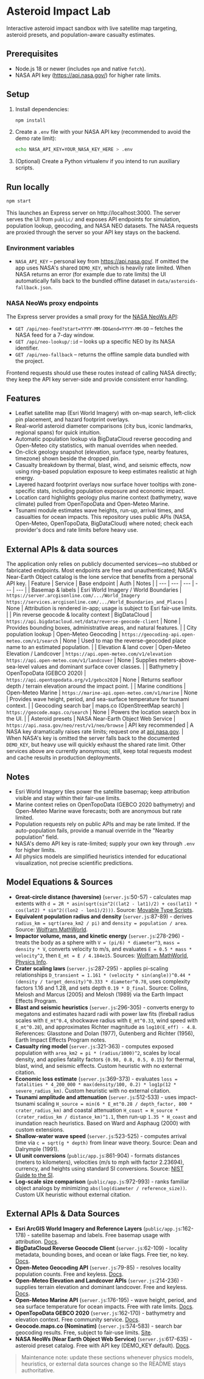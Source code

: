 # Asteroid Impact Lab

Interactive asteroid impact sandbox with live satellite map targeting, asteroid presets, and population-aware casualty estimates.

## Prerequisites

- Node.js 18 or newer (includes `npm` and native `fetch`).
- NASA API key (https://api.nasa.gov/) for higher rate limits.

## Setup

1. Install dependencies:
   ```bash
   npm install
   ```
2. Create a `.env` file with your NASA API key (recommended to avoid the demo rate limit):
   ```bash
   echo NASA_API_KEY=YOUR_NASA_KEY_HERE > .env
   ```
3. (Optional) Create a Python virtualenv if you intend to run auxiliary scripts.

## Run locally

```bash
npm start
```

This launches an Express server on http://localhost:3000. The server serves the UI from `public/` and exposes API endpoints for simulation, population lookup, geocoding, and NASA NEO datasets. The NASA requests are proxied through the server so your API key stays on the backend.

### Environment variables

- `NASA_API_KEY` – personal key from https://api.nasa.gov/. If omitted the app uses NASA's shared `DEMO_KEY`, which is heavily rate limited. When NASA returns an error (for example due to rate limits) the UI automatically falls back to the bundled offline dataset in `data/asteroids-fallback.json`.

### NASA NeoWs proxy endpoints

The Express server provides a small proxy for the [NASA NeoWs API](https://api.nasa.gov/):

- `GET /api/neo-feed?start=YYYY-MM-DD&end=YYYY-MM-DD` – fetches the NASA feed for a 7-day window.
- `GET /api/neo-lookup/:id` – looks up a specific NEO by its NASA identifier.
- `GET /api/neo-fallback` – returns the offline sample data bundled with the project.

Frontend requests should use these routes instead of calling NASA directly; they keep the API key server-side and provide consistent error handling.

## Features
- Leaflet satellite map (Esri World Imagery) with on-map search, left-click pin placement, and hazard footprint overlays.
- Real-world asteroid diameter comparisons (city bus, iconic landmarks, regional spans) for quick intuition.
- Automatic population lookup via BigDataCloud reverse geocoding and Open-Meteo city statistics, with manual overrides when needed.
- On-click geology snapshot (elevation, surface type, nearby features, timezone) shown beside the dropped pin.
- Casualty breakdown by thermal, blast, wind, and seismic effects, now using ring-based population exposure to keep estimates realistic at high energy.
- Layered hazard footprint overlays now surface hover tooltips with zone-specific stats, including population exposure and economic impact.
- Location card highlights geology plus marine context (bathymetry, wave climate) pulled from OpenTopoData and Open-Meteo Marine.
- Tsunami module estimates wave heights, run-up, arrival times, and casualties for ocean impacts.
This repository uses public APIs (NASA, Open-Meteo, OpenTopoData, BigDataCloud) where noted; check each provider's docs and rate limits before heavy use.

## External APIs & data sources
The application only relies on publicly documented services—no stubbed or fabricated endpoints. Most endpoints are free and unauthenticated; NASA's Near-Earth Object catalog is the lone service that benefits from a personal API key.
| Feature | Service | Base endpoint | Auth | Notes |
| --- | --- | --- | --- | --- |
| Basemap & labels | Esri World Imagery / World Boundaries | `https://server.arcgisonline.com/.../World_Imagery`<br>`https://services.arcgisonline.com/.../World_Boundaries_and_Places` | None | Attribution is rendered in-app; usage is subject to Esri fair-use limits. |
| Pin reverse geocode & locality context | BigDataCloud | `https://api.bigdatacloud.net/data/reverse-geocode-client` | None | Provides bounding boxes, administrative areas, and natural features. |
| City population lookup | Open-Meteo Geocoding | `https://geocoding-api.open-meteo.com/v1/search` | None | Used to map the reverse-geocoded place name to an estimated population. |
| Elevation & land cover | Open-Meteo Elevation / Landcover | `https://api.open-meteo.com/v1/elevation`<br>`https://api.open-meteo.com/v1/landcover` | None | Supplies meters-above-sea-level values and dominant surface cover classes. |
| Bathymetry | OpenTopoData (GEBCO 2020) | `https://api.opentopodata.org/v1/gebco2020` | None | Returns seafloor depth / terrain elevation around the impact point. |
| Marine conditions | Open-Meteo Marine | `https://marine-api.open-meteo.com/v1/marine` | None | Provides wave height, period, and sea-surface temperature for tsunami context. |
| Geocoding search bar | maps.co (OpenStreetMap search) | `https://geocode.maps.co/search` | None | Powers the location search box in the UI. |
| Asteroid presets | NASA Near-Earth Object Web Service | `https://api.nasa.gov/neo/rest/v1/neo/browse` | API key recommended | A NASA key dramatically raises rate limits; request one at [api.nasa.gov](https://api.nasa.gov/). |
When NASA's key is omitted the server falls back to the documented `DEMO_KEY`, but heavy use will quickly exhaust the shared rate limit. Other services above are currently anonymous; still, keep total requests modest and cache results in production deployments.


## Notes
- Esri World Imagery tiles power the satellite basemap; keep attribution visible and stay within their fair-use limits.
- Marine context relies on OpenTopoData (GEBCO 2020 bathymetry) and Open-Meteo Marine wave forecasts; both are anonymous but rate limited.
- Population requests rely on public APIs and may be rate limited. If the auto-population fails, provide a manual override in the "Nearby population" field.
- NASA's demo API key is rate-limited; supply your own key through `.env` for higher limits.
- All physics models are simplified heuristics intended for educational visualization, not precise scientific predictions.


## Model Equations & Sources

- **Great-circle distance (haversine)** (`server.js`:50-57) - calculates map extents with `d = 2R * asin(sqrt(sin^2((lat2 - lat1)/2) + cos(lat1) * cos(lat2) * sin^2((lon2 - lon1)/2)))`. Source: [Movable Type Scripts](https://www.movable-type.co.uk/scripts/latlong.html).
- **Equivalent population radius and density** (`server.js`:87-89) - derives `radius_km = sqrt(area_km2 / pi)` and `density = population / area`. Source: [Wolfram MathWorld](https://mathworld.wolfram.com/Circle.html).
- **Impactor volume, mass, and kinetic energy** (`server.js`:278-296) - treats the body as a sphere with `V = (pi/6) * diameter^3`, `mass = density * V`, converts velocity to m/s, and evaluates `E = 0.5 * mass * velocity^2`, then `E_mt = E / 4.184e15`. Sources: [Wolfram MathWorld](https://mathworld.wolfram.com/Sphere.html), [Physics Info](https://physics.info/kinetic/).
- **Crater scaling laws** (`server.js`:287-295) - applies pi-scaling relationships `D_transient = 1.161 * (velocity * sin(angle))^0.44 * (density / target_density)^0.333 * diameter^0.78`, uses complexity factors 1.16 and 1.28, and sets depth `0.19 * D_final`. Source: Collins, Melosh and Marcus (2005) and Melosh (1989) via the Earth Impact Effects Program.
- **Blast and seismic heuristics** (`server.js`:296-305) - converts energy to megatons and estimates hazard radii with power law fits (fireball radius scales with `E_mt^0.4`, shockwave radius with `E_mt^0.33`, wind speed with `E_mt^0.28`), and approximates Richter magnitude as `log10(E_eff) - 4.8`. References: Glasstone and Dolan (1977), Gutenberg and Richter (1956), Earth Impact Effects Program notes.
- **Casualty ring model** (`server.js`:321-363) - computes exposed population with `area_km2 = pi * (radius/1000)^2`, scales by local density, and applies fatality factors `{0.98, 0.8, 0.5, 0.15}` for thermal, blast, wind, and seismic effects. Custom heuristic with no external citation.
- **Economic loss estimate** (`server.js`:369-373) - evaluates `loss = fatalities * 4_200_000 * max(density/100, 0.2) * log1p(12 * severe_radius_km)`. Custom heuristic with no external citation.
- **Tsunami amplitude and attenuation** (`server.js`:512-533) - uses impact-tsunami scaling `H_source = min(6 * E_mt^0.28 / depth_factor, 800 * crater_radius_km)` and coastal attenuation `H_coast = H_source * (crater_radius_km / distance_km)^1.1`, then run-up `1.35 * H_coast` and inundation reach heuristics. Based on Ward and Asphaug (2000) with custom extensions.
- **Shallow-water wave speed** (`server.js`:523-525) - computes arrival time via `c = sqrt(g * depth)` from linear wave theory. Source: Dean and Dalrymple (1991).
- **UI unit conversions** (`public/app.js`:861-904) - formats distances (meters to kilometers), velocities (m/s to mph with factor 2.23694), currency, and heights using standard SI conversions. Source: [NIST Guide to the SI](https://physics.nist.gov/cuu/Units/index.html).
- **Log-scale size comparison** (`public/app.js`:972-993) - ranks familiar object analogs by minimizing `abs(log(diameter / reference_size))`. Custom UX heuristic without external citation.

## External APIs & Data Sources

- **Esri ArcGIS World Imagery and Reference Layers** (`public/app.js`:162-178) - satellite basemap and labels. Free basemap usage with attribution. [Docs](https://www.esri.com/en-us/arcgis/products/arcgis-online/resources/basemap).
- **BigDataCloud Reverse Geocode Client** (`server.js`:62-109) - locality metadata, bounding boxes, and ocean or lake flags. Free tier, no key. [Docs](https://www.bigdatacloud.com/docs/api/free-reverse-geocode-to-city-api).
- **Open-Meteo Geocoding API** (`server.js`:79-85) - resolves locality population counts. Free and keyless. [Docs](https://open-meteo.com/en/docs/geocoding-api).
- **Open-Meteo Elevation and Landcover APIs** (`server.js`:214-236) - supplies terrain elevation and dominant landcover. Free and keyless. [Docs](https://open-meteo.com/en/docs).
- **Open-Meteo Marine API** (`server.js`:176-195) - wave height, period, and sea surface temperature for ocean impacts. Free with rate limits. [Docs](https://open-meteo.com/en/docs/marine-api).
- **OpenTopoData GEBCO 2020** (`server.js`:162-170) - bathymetry and elevation context. Free community service. [Docs](https://www.opentopodata.org/).
- **Geocode.maps.co (Nominatim)** (`server.js`:574-583) - search bar geocoding results. Free, subject to fair-use limits. [Site](https://geocode.maps.co/).
- **NASA NeoWs (Near Earth Object Web Service)** (`server.js`:617-635) - asteroid preset catalog. Free with API key (DEMO_KEY default). [Docs](https://api.nasa.gov/).

> Maintenance note: update these sections whenever physics models, heuristics, or external data sources change so the README stays authoritative.
